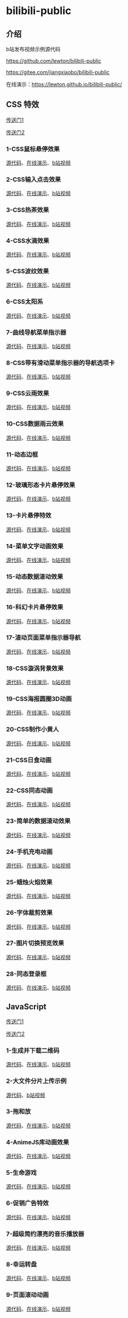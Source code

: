 # bilibili-public

## 介绍

b站发布视频示例源代码

https://github.com/lewton/bilibili-public

https://gitee.com/jiangxiaobo/bilibili-public

在线演示：https://lewton.github.io/bilibili-public/

## CSS 特效

[传送门1](https://github.com/lewton/bilibili-public/tree/main/CSS特效)

[传送门2](https://gitee.com/jiangxiaobo/bilibili-public/tree/master/CSS特效)

### 1-CSS鼠标悬停效果

[源代码](https://github.com/lewton/bilibili-public/tree/main/CSS%E7%89%B9%E6%95%88/1-CSS%E9%BC%A0%E6%A0%87%E6%82%AC%E5%81%9C%E6%95%88%E6%9E%9C)、[在线演示](https://lewton.github.io/bilibili-public/CSS%E7%89%B9%E6%95%88/1-CSS%E9%BC%A0%E6%A0%87%E6%82%AC%E5%81%9C%E6%95%88%E6%9E%9C/test.html)、[b站视频](https://www.bilibili.com/video/BV16x4y1f7D6/?share_source=copy_web&vd_source=eba83a864224092f826e096825908ace)

### 2-CSS输入点击效果

[源代码](https://github.com/lewton/bilibili-public/tree/main/CSS%E7%89%B9%E6%95%88/2-CSS%E8%BE%93%E5%85%A5%E7%82%B9%E5%87%BB%E6%95%88%E6%9E%9C)、[在线演示](https://lewton.github.io/bilibili-public/CSS%E7%89%B9%E6%95%88/2-CSS%E8%BE%93%E5%85%A5%E7%82%B9%E5%87%BB%E6%95%88%E6%9E%9C/)、[b站视频](https://www.bilibili.com/video/BV1Eu4y197z5/?share_source=copy_web&vd_source=eba83a864224092f826e096825908ace)

### 3-CSS热茶效果

[源代码](https://github.com/lewton/bilibili-public/tree/main/CSS%E7%89%B9%E6%95%88/3-CSS%E7%83%AD%E8%8C%B6%E6%95%88%E6%9E%9C)、[在线演示](https://lewton.github.io/bilibili-public/CSS%E7%89%B9%E6%95%88/3-CSS%E7%83%AD%E8%8C%B6%E6%95%88%E6%9E%9C/)、[b站视频](https://www.bilibili.com/video/BV1zF411U7Rt/?share_source=copy_web&vd_source=eba83a864224092f826e096825908ace)

### 4-CSS水滴效果

[源代码](https://github.com/lewton/bilibili-public/tree/main/CSS%E7%89%B9%E6%95%88/4-CSS%E6%B0%B4%E6%BB%B4%E6%95%88%E6%9E%9C)、[在线演示](https://lewton.github.io/bilibili-public/CSS%E7%89%B9%E6%95%88/4-CSS%E6%B0%B4%E6%BB%B4%E6%95%88%E6%9E%9C/)、[b站视频](https://www.bilibili.com/video/BV1vH4y1S75n/?share_source=copy_web&vd_source=eba83a864224092f826e096825908ace)

### 5-CSS波纹效果

[源代码](https://github.com/lewton/bilibili-public/tree/main/CSS%E7%89%B9%E6%95%88/5-CSS%E6%B3%A2%E7%BA%B9%E6%95%88%E6%9E%9C)、[在线演示](https://lewton.github.io/bilibili-public/CSS%E7%89%B9%E6%95%88/5-CSS%E6%B3%A2%E7%BA%B9%E6%95%88%E6%9E%9C/)、[b站视频](https://www.bilibili.com/video/BV1b84y1D7rD/?share_source=copy_web&vd_source=eba83a864224092f826e096825908ace)

### 6-CSS太阳系

[源代码](https://github.com/lewton/bilibili-public/tree/main/CSS%E7%89%B9%E6%95%88/6-CSS%E5%A4%AA%E9%98%B3%E7%B3%BB)、[在线演示](https://lewton.github.io/bilibili-public/CSS%E7%89%B9%E6%95%88/6-CSS%E5%A4%AA%E9%98%B3%E7%B3%BB/)、[b站视频](https://www.bilibili.com/video/BV1Ej411C7eX/?share_source=copy_web&vd_source=eba83a864224092f826e096825908ace)

### 7-曲线导航菜单指示器

[源代码](https://github.com/lewton/bilibili-public/tree/main/CSS%E7%89%B9%E6%95%88/7-%E6%9B%B2%E7%BA%BF%E5%AF%BC%E8%88%AA%E8%8F%9C%E5%8D%95%E6%8C%87%E7%A4%BA%E5%99%A8)、[在线演示](https://lewton.github.io/bilibili-public/CSS%E7%89%B9%E6%95%88/7-%E6%9B%B2%E7%BA%BF%E5%AF%BC%E8%88%AA%E8%8F%9C%E5%8D%95%E6%8C%87%E7%A4%BA%E5%99%A8/)、[b站视频](https://www.bilibili.com/video/BV1ju4y147NR/?share_source=copy_web&vd_source=eba83a864224092f826e096825908ace)

### 8-CSS带有滑动菜单指示器的导航选项卡

[源代码](https://github.com/lewton/bilibili-public/tree/main/CSS%E7%89%B9%E6%95%88/8-CSS%E5%B8%A6%E6%9C%89%E6%BB%91%E5%8A%A8%E8%8F%9C%E5%8D%95%E6%8C%87%E7%A4%BA%E5%99%A8%E7%9A%84%E5%AF%BC%E8%88%AA%E9%80%89%E9%A1%B9%E5%8D%A1)、[在线演示](https://lewton.github.io/bilibili-public/CSS%E7%89%B9%E6%95%88/8-CSS%E5%B8%A6%E6%9C%89%E6%BB%91%E5%8A%A8%E8%8F%9C%E5%8D%95%E6%8C%87%E7%A4%BA%E5%99%A8%E7%9A%84%E5%AF%BC%E8%88%AA%E9%80%89%E9%A1%B9%E5%8D%A1/)、[b站视频](https://www.bilibili.com/video/BV12p4y1w7GJ/?share_source=copy_web&vd_source=eba83a864224092f826e096825908ace)

### 9-CSS云雨效果

[源代码](https://github.com/lewton/bilibili-public/tree/main/CSS%E7%89%B9%E6%95%88/9-CSS%E4%BA%91%E9%9B%A8%E6%95%88%E6%9E%9C)、[在线演示](https://lewton.github.io/bilibili-public/CSS%E7%89%B9%E6%95%88/9-CSS%E4%BA%91%E9%9B%A8%E6%95%88%E6%9E%9C/)、[b站视频](https://www.bilibili.com/video/BV1X94y1a7Qt/?share_source=copy_web&vd_source=eba83a864224092f826e096825908ace)

### 10-CSS数据雨云效果

[源代码](https://github.com/lewton/bilibili-public/tree/main/CSS%E7%89%B9%E6%95%88/10-CSS%E6%95%B0%E6%8D%AE%E9%9B%A8%E4%BA%91%E6%95%88%E6%9E%9C)、[在线演示](https://lewton.github.io/bilibili-public/CSS%E7%89%B9%E6%95%88/10-CSS%E6%95%B0%E6%8D%AE%E9%9B%A8%E4%BA%91%E6%95%88%E6%9E%9C/)、[b站视频](https://www.bilibili.com/video/BV19h4y187E8/?share_source=copy_web&vd_source=eba83a864224092f826e096825908ace)

### 11-动态边框

[源代码](https://github.com/lewton/bilibili-public/tree/main/CSS%E7%89%B9%E6%95%88/11-%E5%8A%A8%E6%80%81%E8%BE%B9%E6%A1%86)、[在线演示](https://lewton.github.io/bilibili-public/CSS%E7%89%B9%E6%95%88/11-%E5%8A%A8%E6%80%81%E8%BE%B9%E6%A1%86/)、[b站视频](https://www.bilibili.com/video/BV1w84y1D7hi/?share_source=copy_web&vd_source=eba83a864224092f826e096825908ace)

### 12-玻璃形态卡片悬停效果

[源代码](https://github.com/lewton/bilibili-public/tree/main/CSS%E7%89%B9%E6%95%88/12-%E7%8E%BB%E7%92%83%E5%BD%A2%E6%80%81%E5%8D%A1%E7%89%87%E6%82%AC%E5%81%9C%E6%95%88%E6%9E%9C)、[在线演示](https://lewton.github.io/bilibili-public/CSS%E7%89%B9%E6%95%88/12-%E7%8E%BB%E7%92%83%E5%BD%A2%E6%80%81%E5%8D%A1%E7%89%87%E6%82%AC%E5%81%9C%E6%95%88%E6%9E%9C/)、[b站视频](https://www.bilibili.com/video/BV1cu4y167RJ/?share_source=copy_web&vd_source=eba83a864224092f826e096825908ace)

### 13-卡片悬停特效

[源代码](https://github.com/lewton/bilibili-public/tree/main/CSS%E7%89%B9%E6%95%88/13-%E5%8D%A1%E7%89%87%E6%82%AC%E5%81%9C%E7%89%B9%E6%95%88)、[在线演示](https://lewton.github.io/bilibili-public/CSS%E7%89%B9%E6%95%88/13-%E5%8D%A1%E7%89%87%E6%82%AC%E5%81%9C%E7%89%B9%E6%95%88/)、[b站视频](https://www.bilibili.com/video/BV1Yy4y1F7th/?share_source=copy_web&vd_source=eba83a864224092f826e096825908ace)

### 14-菜单文字动画效果

[源代码](https://github.com/lewton/bilibili-public/tree/main/CSS%E7%89%B9%E6%95%88/14-%E8%8F%9C%E5%8D%95%E6%96%87%E5%AD%97%E5%8A%A8%E7%94%BB%E6%95%88%E6%9E%9C)、[在线演示](https://lewton.github.io/bilibili-public/CSS%E7%89%B9%E6%95%88/14-%E8%8F%9C%E5%8D%95%E6%96%87%E5%AD%97%E5%8A%A8%E7%94%BB%E6%95%88%E6%9E%9C/)、[b站视频](https://www.bilibili.com/video/BV1Sz4y137BG/?share_source=copy_web&vd_source=eba83a864224092f826e096825908ace)

### 15-动态数据滚动效果

[源代码](https://github.com/lewton/bilibili-public/tree/main/CSS%E7%89%B9%E6%95%88/15-%E5%8A%A8%E6%80%81%E6%95%B0%E6%8D%AE%E6%BB%9A%E5%8A%A8%E6%95%88%E6%9E%9C)、[在线演示](https://lewton.github.io/bilibili-public/CSS%E7%89%B9%E6%95%88/15-%E5%8A%A8%E6%80%81%E6%95%B0%E6%8D%AE%E6%BB%9A%E5%8A%A8%E6%95%88%E6%9E%9C/)、[b站视频](https://www.bilibili.com/video/BV1cV411w7Ew/?share_source=copy_web&vd_source=eba83a864224092f826e096825908ace)

### 16-科幻卡片悬停效果

[源代码](https://github.com/lewton/bilibili-public/tree/main/CSS%E7%89%B9%E6%95%88/16-%E7%A7%91%E5%B9%BB%E5%8D%A1%E7%89%87%E6%82%AC%E5%81%9C%E6%95%88%E6%9E%9C)、[在线演示](https://lewton.github.io/bilibili-public/CSS%E7%89%B9%E6%95%88/16-%E7%A7%91%E5%B9%BB%E5%8D%A1%E7%89%87%E6%82%AC%E5%81%9C%E6%95%88%E6%9E%9C/)、[b站视频](https://www.bilibili.com/video/BV1QN4y1Z7pc/?share_source=copy_web&vd_source=eba83a864224092f826e096825908ace)

### 17-滚动页面菜单指示器导航

[源代码](https://github.com/lewton/bilibili-public/tree/main/CSS%E7%89%B9%E6%95%88/17-%E6%BB%9A%E5%8A%A8%E9%A1%B5%E9%9D%A2%E8%8F%9C%E5%8D%95%E6%8C%87%E7%A4%BA%E5%99%A8%E5%AF%BC%E8%88%AA)、[在线演示](https://lewton.github.io/bilibili-public/CSS%E7%89%B9%E6%95%88/17-%E6%BB%9A%E5%8A%A8%E9%A1%B5%E9%9D%A2%E8%8F%9C%E5%8D%95%E6%8C%87%E7%A4%BA%E5%99%A8%E5%AF%BC%E8%88%AA/)、[b站视频](https://www.bilibili.com/video/BV1vC4y1f7dV/?share_source=copy_web&vd_source=eba83a864224092f826e096825908ace)

### 18-CSS漩涡背景效果

[源代码](https://github.com/lewton/bilibili-public/tree/main/CSS%E7%89%B9%E6%95%88/18-CSS%E6%BC%A9%E6%B6%A1%E8%83%8C%E6%99%AF%E6%95%88%E6%9E%9C)、[在线演示](https://lewton.github.io/bilibili-public/CSS%E7%89%B9%E6%95%88/18-CSS%E6%BC%A9%E6%B6%A1%E8%83%8C%E6%99%AF%E6%95%88%E6%9E%9C/)、[b站视频](https://www.bilibili.com/video/BV1S94y1a78U/?share_source=copy_web&vd_source=eba83a864224092f826e096825908ace)

### 19-CSS海报圆圈3D动画

[源代码](https://github.com/lewton/bilibili-public/tree/main/CSS%E7%89%B9%E6%95%88/19-CSS%E6%B5%B7%E6%8A%A5%E5%9C%86%E5%9C%883D%E5%8A%A8%E7%94%BB)、[在线演示](https://lewton.github.io/bilibili-public/CSS%E7%89%B9%E6%95%88/19-CSS%E6%B5%B7%E6%8A%A5%E5%9C%86%E5%9C%883D%E5%8A%A8%E7%94%BB/)、[b站视频](https://www.bilibili.com/video/BV1RB4y1Z7A3/?share_source=copy_web&vd_source=eba83a864224092f826e096825908ace)

### 20-CSS制作小黄人

[源代码](https://github.com/lewton/bilibili-public/tree/main/CSS%E7%89%B9%E6%95%88/20-CSS%E5%88%B6%E4%BD%9C%E5%B0%8F%E9%BB%84%E4%BA%BA)、[在线演示](https://lewton.github.io/bilibili-public/CSS%E7%89%B9%E6%95%88/20-CSS%E5%88%B6%E4%BD%9C%E5%B0%8F%E9%BB%84%E4%BA%BA/)、[b站视频](https://www.bilibili.com/video/BV1qN4y1y7JC/?share_source=copy_web&vd_source=eba83a864224092f826e096825908ace)

### 21-CSS日食动画

[源代码](https://github.com/lewton/bilibili-public/tree/main/CSS%E7%89%B9%E6%95%88/21-CSS%E6%97%A5%E9%A3%9F%E5%8A%A8%E7%94%BB)、[在线演示](https://lewton.github.io/bilibili-public/CSS%E7%89%B9%E6%95%88/21-CSS%E6%97%A5%E9%A3%9F%E5%8A%A8%E7%94%BB/)、[b站视频](https://www.bilibili.com/video/BV1CH4y1o7MK/?share_source=copy_web&vd_source=eba83a864224092f826e096825908ace)

### 22-CSS同态动画

[源代码](https://github.com/lewton/bilibili-public/tree/main/CSS%E7%89%B9%E6%95%88/22-CSS%E5%90%8C%E6%80%81%E5%8A%A8%E7%94%BB)、[在线演示](https://lewton.github.io/bilibili-public/CSS%E7%89%B9%E6%95%88/22-CSS%E5%90%8C%E6%80%81%E5%8A%A8%E7%94%BB/)、[b站视频](https://www.bilibili.com/video/BV1oh4y1B7XG/?share_source=copy_web&vd_source=eba83a864224092f826e096825908ace)

### 23-简单的数据滚动效果

[源代码](https://github.com/lewton/bilibili-public/tree/main/CSS%E7%89%B9%E6%95%88/23-%E7%AE%80%E5%8D%95%E7%9A%84%E6%95%B0%E6%8D%AE%E6%BB%9A%E5%8A%A8%E6%95%88%E6%9E%9C)、[在线演示](https://lewton.github.io/bilibili-public/CSS%E7%89%B9%E6%95%88/23-%E7%AE%80%E5%8D%95%E7%9A%84%E6%95%B0%E6%8D%AE%E6%BB%9A%E5%8A%A8%E6%95%88%E6%9E%9C/)、[b站视频](https://www.bilibili.com/video/BV1nu4y1p7xe/?share_source=copy_web&vd_source=eba83a864224092f826e096825908ace)

### 24-手机充电动画

[源代码](https://github.com/lewton/bilibili-public/tree/main/CSS%E7%89%B9%E6%95%88/24-%E6%89%8B%E6%9C%BA%E5%85%85%E7%94%B5%E5%8A%A8%E7%94%BB)、[在线演示](https://lewton.github.io/bilibili-public/CSS%E7%89%B9%E6%95%88/24-%E6%89%8B%E6%9C%BA%E5%85%85%E7%94%B5%E5%8A%A8%E7%94%BB/)、[b站视频](https://www.bilibili.com/video/BV1mu4y1n7wJ/?share_source=copy_web&vd_source=eba83a864224092f826e096825908ace)

### 25-蜡烛火焰效果

[源代码](https://github.com/lewton/bilibili-public/tree/main/CSS%E7%89%B9%E6%95%88/25-%E8%9C%A1%E7%83%9B%E7%81%AB%E7%84%B0%E6%95%88%E6%9E%9C)、[在线演示](https://lewton.github.io/bilibili-public/CSS%E7%89%B9%E6%95%88/25-%E8%9C%A1%E7%83%9B%E7%81%AB%E7%84%B0%E6%95%88%E6%9E%9C/)、[b站视频](https://www.bilibili.com/video/BV1Pu4y1Y7jw/?share_source=copy_web&vd_source=eba83a864224092f826e096825908ace)

### 26-字体裁剪效果

[源代码](https://github.com/lewton/bilibili-public/tree/main/CSS%E7%89%B9%E6%95%88/26-%E5%AD%97%E4%BD%93%E8%A3%81%E5%89%AA%E6%95%88%E6%9E%9C)、[在线演示](https://lewton.github.io/bilibili-public/CSS%E7%89%B9%E6%95%88/26-%E5%AD%97%E4%BD%93%E8%A3%81%E5%89%AA%E6%95%88%E6%9E%9C/)、[b站视频](https://www.bilibili.com/video/BV1xu4y1J7ER/?share_source=copy_web&vd_source=eba83a864224092f826e096825908ace)

### 27-图片切换预览效果

[源代码](https://github.com/lewton/bilibili-public/tree/main/CSS%E7%89%B9%E6%95%88/27-%E5%9B%BE%E7%89%87%E5%88%87%E6%8D%A2%E9%A2%84%E8%A7%88%E6%95%88%E6%9E%9C)、[在线演示](https://lewton.github.io/bilibili-public/CSS%E7%89%B9%E6%95%88/27-%E5%9B%BE%E7%89%87%E5%88%87%E6%8D%A2%E9%A2%84%E8%A7%88%E6%95%88%E6%9E%9C/)、[b站视频](https://www.bilibili.com/video/BV1kC4y1J7hf/?share_source=copy_web&vd_source=eba83a864224092f826e096825908ace)

### 28-同态登录框

[源代码](https://github.com/lewton/bilibili-public/tree/main/CSS%E7%89%B9%E6%95%88/28-%E5%90%8C%E6%80%81%E7%99%BB%E5%BD%95%E6%A1%86)、[在线演示](https://lewton.github.io/bilibili-public/CSS%E7%89%B9%E6%95%88/28-%E5%90%8C%E6%80%81%E7%99%BB%E5%BD%95%E6%A1%86/)、[b站视频](https://www.bilibili.com/video/BV1J94y1V76J/?share_source=copy_web&vd_source=eba83a864224092f826e096825908ace)

## JavaScript

[传送门1](https://github.com/lewton/bilibili-public/tree/main/JavaScript)

[传送门2](https://gitee.com/jiangxiaobo/bilibili-public/tree/master/JavaScript)

### 1-生成并下载二维码

[源代码](https://github.com/lewton/bilibili-public/tree/main/JavaScript/1-%E7%94%9F%E6%88%90%E5%B9%B6%E4%B8%8B%E8%BD%BD%E4%BA%8C%E7%BB%B4%E7%A0%81)、[在线演示](https://lewton.github.io/bilibili-public/JavaScript/1-%E7%94%9F%E6%88%90%E5%B9%B6%E4%B8%8B%E8%BD%BD%E4%BA%8C%E7%BB%B4%E7%A0%81/)、[b站视频](https://www.bilibili.com/video/BV1tF411y7Pc/?share_source=copy_web&vd_source=eba83a864224092f826e096825908ace)

### 2-大文件分片上传示例

[源代码](https://github.com/lewton/bilibili-public/tree/main/JavaScript/2-%E5%A4%A7%E6%96%87%E4%BB%B6%E5%88%86%E7%89%87%E4%B8%8A%E4%BC%A0%E7%A4%BA%E4%BE%8B)、[b站视频](https://www.bilibili.com/video/BV1zp4y1N7AP/?share_source=copy_web&vd_source=eba83a864224092f826e096825908ace)

### 3-拖和放

[源代码](https://github.com/lewton/bilibili-public/tree/main/JavaScript/3-%E6%8B%96%E5%92%8C%E6%94%BE)、[在线演示](https://lewton.github.io/bilibili-public/JavaScript/3-%E6%8B%96%E5%92%8C%E6%94%BE/)、[b站视频](https://www.bilibili.com/video/BV1Tm4y1K7Vy/?share_source=copy_web&vd_source=eba83a864224092f826e096825908ace)

### 4-AnimeJS库动画效果

[源代码](https://github.com/lewton/bilibili-public/tree/main/JavaScript/4-AnimeJS%E5%BA%93%E5%8A%A8%E7%94%BB%E6%95%88%E6%9E%9C)、[在线演示](https://lewton.github.io/bilibili-public/JavaScript/4-AnimeJS%E5%BA%93%E5%8A%A8%E7%94%BB%E6%95%88%E6%9E%9C/)、[b站视频](https://www.bilibili.com/video/BV1qj411t7md/?share_source=copy_web&vd_source=eba83a864224092f826e096825908ace)

### 5-生命游戏

[源代码](https://github.com/lewton/bilibili-public/tree/main/JavaScript/5-%E7%94%9F%E5%91%BD%E6%B8%B8%E6%88%8F)、[在线演示](https://lewton.github.io/bilibili-public/JavaScript/5-%E7%94%9F%E5%91%BD%E6%B8%B8%E6%88%8F/)、[b站视频](https://www.bilibili.com/video/BV19B4y1Z7Pj/?share_source=copy_web&vd_source=eba83a864224092f826e096825908ace)

### 6-促销广告特效

[源代码](https://github.com/lewton/bilibili-public/tree/main/JavaScript/6-%E4%BF%83%E9%94%80%E5%B9%BF%E5%91%8A%E7%89%B9%E6%95%88)、[在线演示](https://lewton.github.io/bilibili-public/JavaScript/6-%E4%BF%83%E9%94%80%E5%B9%BF%E5%91%8A%E7%89%B9%E6%95%88/)、[b站视频](https://www.bilibili.com/video/BV14H4y1R7NK/?share_source=copy_web&vd_source=eba83a864224092f826e096825908ace)

### 7-超级简约漂亮的音乐播放器

[源代码](https://github.com/lewton/bilibili-public/tree/main/JavaScript/7-%E8%B6%85%E7%BA%A7%E7%AE%80%E7%BA%A6%E6%BC%82%E4%BA%AE%E7%9A%84%E9%9F%B3%E4%B9%90%E6%92%AD%E6%94%BE%E5%99%A8)、[在线演示](https://lewton.github.io/bilibili-public/JavaScript/7-%E8%B6%85%E7%BA%A7%E7%AE%80%E7%BA%A6%E6%BC%82%E4%BA%AE%E7%9A%84%E9%9F%B3%E4%B9%90%E6%92%AD%E6%94%BE%E5%99%A8/)、[b站视频](https://www.bilibili.com/video/BV1Q84y1X7yK/?share_source=copy_web&vd_source=eba83a864224092f826e096825908ace)

### 8-幸运转盘

[源代码](https://github.com/lewton/bilibili-public/tree/main/JavaScript/8-%E5%B9%B8%E8%BF%90%E8%BD%AC%E7%9B%98)、[在线演示](https://lewton.github.io/bilibili-public/JavaScript/8-%E5%B9%B8%E8%BF%90%E8%BD%AC%E7%9B%98/)、[b站视频](https://www.bilibili.com/video/BV1Bj411a7DH/?share_source=copy_web&vd_source=eba83a864224092f826e096825908ace)

### 9-页面滚动动画

[源代码](https://github.com/lewton/bilibili-public/tree/main/JavaScript/9-%E9%A1%B5%E9%9D%A2%E6%BB%9A%E5%8A%A8%E5%8A%A8%E7%94%BB)、[在线演示](https://lewton.github.io/bilibili-public/JavaScript/9-%E9%A1%B5%E9%9D%A2%E6%BB%9A%E5%8A%A8%E5%8A%A8%E7%94%BB/)、[b站视频](https://www.bilibili.com/video/BV1Mw411x7et/?share_source=copy_web&vd_source=eba83a864224092f826e096825908ace)

